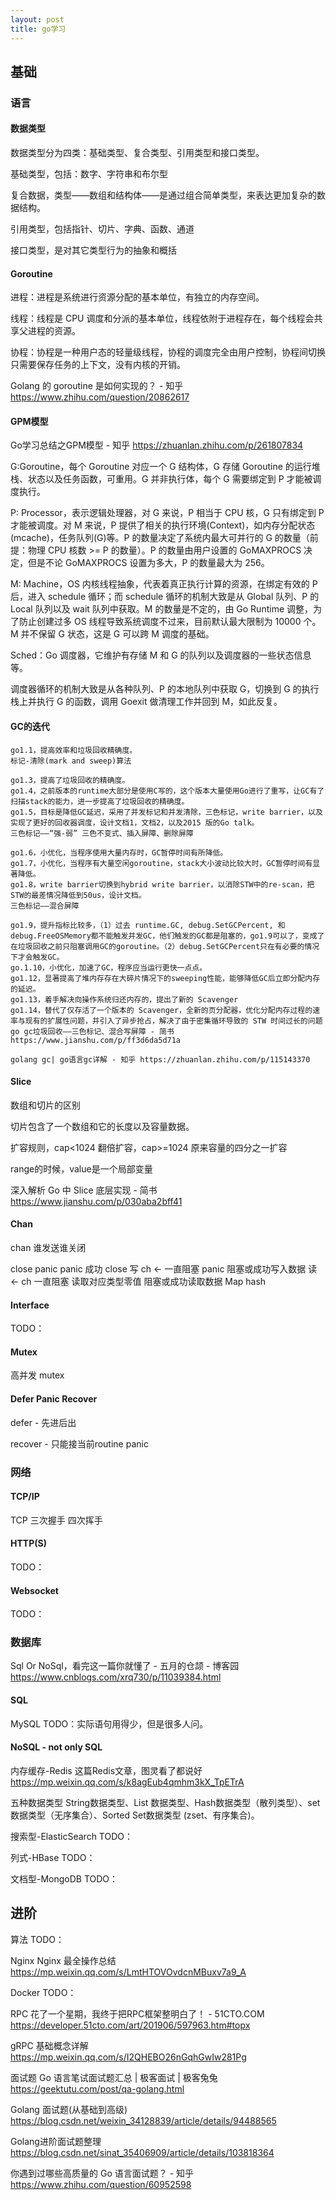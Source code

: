 ```yaml
---
layout: post
title: go学习
---
```



## 基础

### 语言

#### 数据类型
数据类型分为四类：基础类型、复合类型、引用类型和接口类型。

基础类型，包括：数字、字符串和布尔型

复合数据，类型——数组和结构体——是通过组合简单类型，来表达更加复杂的数据结构。

引用类型，包括指针、切片、字典、函数、通道

接口类型，是对其它类型行为的抽象和概括

#### Goroutine
进程：进程是系统进行资源分配的基本单位，有独立的内存空间。

线程：线程是 CPU 调度和分派的基本单位，线程依附于进程存在，每个线程会共享父进程的资源。

协程：协程是一种用户态的轻量级线程，协程的调度完全由用户控制，协程间切换只需要保存任务的上下文，没有内核的开销。

Golang 的 goroutine 是如何实现的？ - 知乎 https://www.zhihu.com/question/20862617

#### GPM模型
Go学习总结之GPM模型 - 知乎 https://zhuanlan.zhihu.com/p/261807834

G:Goroutine，每个 Goroutine 对应一个 G 结构体，G 存储 Goroutine 的运行堆栈、状态以及任务函数，可重用。G 并非执行体，每个 G 需要绑定到 P 才能被调度执行。

P: Processor，表示逻辑处理器，对 G 来说，P 相当于 CPU 核，G 只有绑定到 P 才能被调度。对 M 来说，P 提供了相关的执行环境(Context)，如内存分配状态(mcache)，任务队列(G)等。P 的数量决定了系统内最大可并行的 G 的数量（前提：物理 CPU 核数 >= P 的数量）。P 的数量由用户设置的 GoMAXPROCS 决定，但是不论 GoMAXPROCS 设置为多大，P 的数量最大为 256。

M: Machine，OS 内核线程抽象，代表着真正执行计算的资源，在绑定有效的 P 后，进入 schedule 循环；而 schedule 循环的机制大致是从 Global 队列、P 的 Local 队列以及 wait 队列中获取。M 的数量是不定的，由 Go Runtime 调整，为了防止创建过多 OS 线程导致系统调度不过来，目前默认最大限制为 10000 个。M 并不保留 G 状态，这是 G 可以跨 M 调度的基础。

Sched：Go 调度器，它维护有存储 M 和 G 的队列以及调度器的一些状态信息等。

调度器循环的机制大致是从各种队列、P 的本地队列中获取 G，切换到 G 的执行栈上并执行 G 的函数，调用 Goexit 做清理工作并回到 M，如此反复。

#### GC的迭代

    go1.1，提高效率和垃圾回收精确度。
    标记-清除(mark and sweep)算法

    go1.3，提高了垃圾回收的精确度。
    go1.4，之前版本的runtime大部分是使用C写的，这个版本大量使用Go进行了重写，让GC有了扫描stack的能力，进一步提高了垃圾回收的精确度。
    go1.5，目标是降低GC延迟，采用了并发标记和并发清除，三色标记，write barrier，以及实现了更好的回收器调度，设计文档1，文档2，以及2015 版的Go talk。
    三色标记——“强-弱” 三色不变式、插入屏障、删除屏障

    go1.6，小优化，当程序使用大量内存时，GC暂停时间有所降低。
    go1.7，小优化，当程序有大量空闲goroutine，stack大小波动比较大时，GC暂停时间有显著降低。
    go1.8，write barrier切换到hybrid write barrier，以消除STW中的re-scan，把STW的最差情况降低到50us，设计文档。
    三色标记——混合屏障

    go1.9，提升指标比较多，（1）过去 runtime.GC, debug.SetGCPercent, 和 debug.FreeOSMemory都不能触发并发GC，他们触发的GC都是阻塞的，go1.9可以了，变成了在垃圾回收之前只阻塞调用GC的goroutine。（2）debug.SetGCPercent只在有必要的情况下才会触发GC。
    go.1.10，小优化，加速了GC，程序应当运行更快一点点。
    go1.12，显著提高了堆内存存在大碎片情况下的sweeping性能，能够降低GC后立即分配内存的延迟。
    go1.13，着手解决向操作系统归还内存的，提出了新的 Scavenger
    go1.14，替代了仅存活了一个版本的 Scavenger，全新的页分配器，优化分配内存过程的速率与现有的扩展性问题，并引入了异步抢占，解决了由于密集循环导致的 STW 时间过长的问题
    go gc垃圾回收——三色标记、混合写屏障 - 简书 https://www.jianshu.com/p/ff3d6da5d71a

    golang gc| go语言gc详解 - 知乎 https://zhuanlan.zhihu.com/p/115143370

#### Slice
数组和切片的区别

切片包含了一个数组和它的长度以及容量数据。

扩容规则，cap<1024 翻倍扩容，cap>=1024 原来容量的四分之一扩容

range的时候，value是一个局部变量

深入解析 Go 中 Slice 底层实现 - 简书 https://www.jianshu.com/p/030aba2bff41

#### Chan
chan 谁发送谁关闭

close	panic	panic	成功 close
写 ch <-	一直阻塞	panic	阻塞或成功写入数据
读 <- ch	一直阻塞	读取对应类型零值	阻塞或成功读取数据
Map
hash

#### Interface
TODO：

#### Mutex
高并发 mutex

#### Defer Panic Recover
defer - 先进后出

recover - 只能接当前routine panic

### 网络
#### TCP/IP


TCP 三次握手 四次挥手

#### HTTP(S)
TODO：

#### Websocket
TODO：

### 数据库
Sql Or NoSql，看完这一篇你就懂了 - 五月的仓颉 - 博客园 https://www.cnblogs.com/xrq730/p/11039384.html

#### SQL
MySQL
TODO：实际语句用得少，但是很多人问。

#### NoSQL - not only SQL
内存缓存-Redis
这篇Redis文章，图灵看了都说好 https://mp.weixin.qq.com/s/k8agEub4qmhm3kX_TpETrA

五种数据类型
String数据类型、List 数据类型、Hash数据类型（散列类型）、set数据类型（无序集合）、Sorted Set数据类型 (zset、有序集合)。

搜索型-ElasticSearch
TODO：

列式-HBase
TODO：

文档型-MongoDB
TODO：

## 进阶
算法
TODO：

Nginx
Nginx 最全操作总结 https://mp.weixin.qq.com/s/LmtHTOVOvdcnMBuxv7a9_A

Docker
TODO：

RPC
花了一个星期，我终于把RPC框架整明白了！ - 51CTO.COM https://developer.51cto.com/art/201906/597963.htm#topx

gRPC 基础概念详解 https://mp.weixin.qq.com/s/I2QHEBO26nGqhGwIw281Pg



面试题
Go 语言笔试面试题汇总 | 极客面试 | 极客兔兔 https://geektutu.com/post/qa-golang.html

Golang 面试题(从基础到高级) https://blog.csdn.net/weixin_34128839/article/details/94488565

Golang进阶面试题整理 https://blog.csdn.net/sinat_35406909/article/details/103818364

你遇到过哪些高质量的 Go 语言面试题？ - 知乎 https://www.zhihu.com/question/60952598